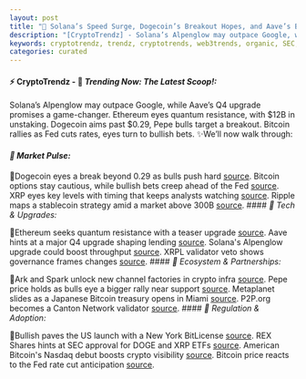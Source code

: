 ```yaml
---
layout: post
title: "🌅 Solana’s Speed Surge, Dogecoin’s Breakout Hopes, and Aave’s Bold Bet"
description: "[CryptoTrendz] - Solana’s Alpenglow may outpace Google, while Aave’s Q4 upgrade promises a game-changer. Ethereum eyes quantum resistance, with $12B in unstaking. Dogecoin aims past $0.29, Pepe bulls target a breakout. Bitcoin rallies as Fed cuts rates, eyes turn to bullish bets."
keywords: cryptotrendz, trendz, cryptotrends, web3trends, organic, SEC, Crypto, Quantum, Dogecoin, XRP, Pepe, Market, Stablecoin, Digital, Ethereum, CEO, Network, Miner, DOGE, Bitcoin
categories: curated
---
```


#### ⚡ CryptoTrendz - 📌 *Trending Now: The Latest Scoop!:*

Solana’s Alpenglow may outpace Google, while Aave’s Q4 upgrade promises a game-changer. Ethereum eyes quantum resistance, with $12B in unstaking. Dogecoin aims past $0.29, Pepe bulls target a breakout. Bitcoin rallies as Fed cuts rates, eyes turn to bullish bets. ✨We’ll now walk through:


#### *🔖  Market Pulse:*  

🔹Dogecoin eyes a break beyond 0.29 as bulls push hard [source](https://s.avyag.com/ftzt). Bitcoin options stay cautious, while bullish bets creep ahead of the Fed [source](https://s.avyag.com/l3xz). XRP eyes key levels with timing that keeps analysts watching [source](https://s.avyag.com/urqz). Ripple maps a stablecoin strategy amid a market above 300B [source](https://s.avyag.com/r01v). #### *🔖  Tech & Upgrades:*  

🔹Ethereum seeks quantum resistance with a teaser upgrade [source](https://s.avyag.com/l30z). Aave hints at a major Q4 upgrade shaping lending [source](https://s.avyag.com/p3in). Solana's Alpenglow upgrade could boost throughput [source](https://s.avyag.com/mb0q). XRPL validator veto shows governance frames changes [source](https://s.avyag.com/div9). #### *🔖  Ecosystem & Partnerships:*  

🔹Ark and Spark unlock new channel factories in crypto infra [source](https://s.avyag.com/weda). Pepe price holds as bulls eye a bigger rally near support [source](https://s.avyag.com/6dzm). Metaplanet slides as a Japanese Bitcoin treasury opens in Miami [source](https://s.avyag.com/m2wj). P2P.org becomes a Canton Network validator [source](https://s.avyag.com/zoiv). #### *🔖  Regulation & Adoption:*  

🔹Bullish paves the US launch with a New York BitLicense [source](https://s.avyag.com/a34j). REX Shares hints at SEC approval for DOGE and XRP ETFs [source](https://s.avyag.com/twxe). American Bitcoin's Nasdaq debut boosts crypto visibility [source](https://s.avyag.com/wihz). Bitcoin price reacts to the Fed rate cut anticipation [source](https://s.avyag.com/usut).